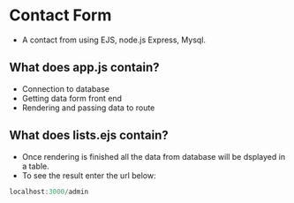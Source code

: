 # Contact Form
- A contact from using EJS, node.js Express, Mysql.
## What does app.js contain?
- Connection to database
- Getting data form front end
- Rendering and passing data to route
## What does lists.ejs contain?
- Once rendering is finished all the data from database  will be dsplayed in a table.
- To see the result enter the url below:
```javascript
localhost:3000/admin
```
